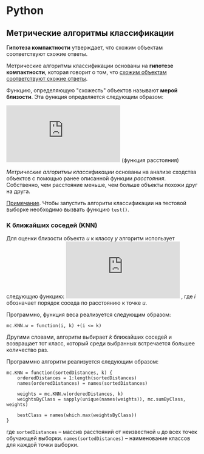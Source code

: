 # Python
## Метрические алгоритмы классификации

__Гипотеза компактности__ утверждает, что схожим объектам соответствуют схожие ответы.

Метрические алгоритмы классификации основаны на __гипотезе компактности__,
которая говорит о том, что <u>схожим объектам соответствуют схожие ответы</u>.

Функцию, определяющую "схожесть" объектов называют __мерой близости__.
Эта функция определяется следующим образом:

![](http://latex.codecogs.com/svg.latex?%5Clarge%20%5Crho%3A%20%28X%20%5Ctimes%20X%29%20%5Crightarrow%20%5Cmathbb%7BR%7D)
(функция расстояния)

_Метрические алгоритмы классификации_ основаны на анализе сходства объектов с помощью
ранее описанной функции _расстояния_. Собственно, чем расстояние меньше, чем больше
объекты похожи друг на друга.

<u>Примечание</u>. Чтобы запустить алгоритм классификации на тестовой выборке необходимо
вызвать функцию `test()`.

### K ближайших соседей (KNN)

Для оценки близости объекта _u_ к классу _y_ алгоритм использует следующую
функцию:
![](http://latex.codecogs.com/svg.latex?%5Clarge%20W%28i%2C%20u%29%20%3D%20%5Bi%20%5Cleq%20k%5D)
, где _i_ обозначает порядок соседа по расстоянию к точке _u_.

Программно, функция веса реализуется следующим образом:
```
mc.KNN.w = function(i, k) +(i <= k)
```

Другими словами, алгоритм выбирает _k_ ближайших соседей и возвращает
тот класс, который среди выбранных встречается большее количество раз.

Программно алгоритм реализуется следующим образом:
```
mc.KNN = function(sortedDistances, k) {
    orderedDistances = 1:length(sortedDistances)
    names(orderedDistances) = names(sortedDistances)

    weights = mc.KNN.w(orderedDistances, k)
    weightsByClass = sapply(unique(names(weights)), mc.sumByClass, weights)

    bestClass = names(which.max(weightsByClass))
}
```
где `sortedDistances` – массив расстояний от неизвестной `u` до всех точек обучающей
выборки. `names(sortedDistances)` – наименование классов для каждой точки выборки.
